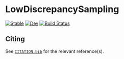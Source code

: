 # LowDiscrepancySampling

[![Stable](https://img.shields.io/badge/docs-stable-blue.svg)](https://JuliaFewBody.github.io/LowDiscrepancySampling.jl/stable/)
[![Dev](https://img.shields.io/badge/docs-dev-blue.svg)](https://JuliaFewBody.github.io/LowDiscrepancySampling.jl/dev/)
[![Build Status](https://github.com/JuliaFewBody/LowDiscrepancySampling.jl/actions/workflows/CI.yml/badge.svg?branch=main)](https://github.com/JuliaFewBody/LowDiscrepancySampling.jl/actions/workflows/CI.yml?query=branch%3Amain)

## Citing

See [`CITATION.bib`](CITATION.bib) for the relevant reference(s).
